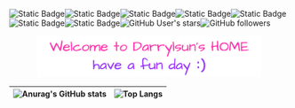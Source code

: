 ![Static Badge](https://img.shields.io/badge/hello-darrylsun_home-brightgreen)![Static Badge](https://img.shields.io/badge/language-java-violet)![Static Badge](https://img.shields.io/badge/language-python-violet)![Static Badge](https://img.shields.io/badge/language-sql-violet)![Static Badge](https://img.shields.io/badge/language-html-violet)![Static Badge](https://img.shields.io/badge/openai-gpt-abcdef)![Static Badge](https://img.shields.io/badge/middleware-rpc-abcdef)![GitHub User's stars](https://img.shields.io/github/stars/bboysun)![GitHub followers](https://img.shields.io/github/followers/bboysun)

<p align="center"><a href="https://github.com/bboysun"><img width="80%" alt="Hello, I'm Darrylsun. Welcome to my home!" src="./assets/welcome.drawio.png" /></a></p>

| ![Anurag's GitHub stats](https://github-readme-stats.vercel.app/api?username=bboysun&show_icons=true&theme=tokyonight) | ![Top Langs](https://github-readme-stats.vercel.app/api/top-langs/?username=bboysun&layout=compact&theme=tokyonight) |
| :----------------------------------------------------------- | ------------------------------------------------------------ |





